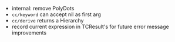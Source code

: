 - internal: remove PolyDots
- `cc/keyword` can accept nil as first arg
- `cc/derive` returns a Hierarchy
- record current expression in TCResult's for future error message improvements
